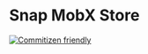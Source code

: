 # Snap MobX Store

[![Commitizen friendly](https://img.shields.io/badge/commitizen-friendly-brightgreen.svg)](http://commitizen.github.io/cz-cli/)